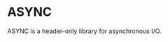<!--
    SPDX-FileCopyrightText: 2016-2024 Technical University of Munich

    SPDX-License-Identifier: BSD-3-Clause
-->

# ASYNC
ASYNC is a header-only library for asynchronous I/O.
